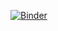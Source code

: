 [![Binder](https://mybinder.org/badge_logo.svg)](https://mybinder.org/v2/gh/sushanthdk/MLAI/master)

